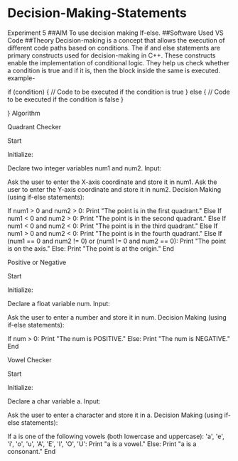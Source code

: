 # Decision-Making-Statements
Experiment 5
##AIM
To use decision making If-else.
##Software Used
VS Code
##Theory
Decision-making is a concept that allows the execution of different code paths based on conditions. The if and else statements are primary constructs used for decision-making in C++. These constructs enable the implementation of conditional logic. They help us check whether a condition is true and if it is, then the block inside the same is executed.
example-

if (condition) {
    // Code to be executed if the condition is true
} else {
    // Code to be executed if the condition is false
}

}
Algorithm

Quadrant Checker

Start

Initialize:

Declare two integer variables num1 and num2.
Input:

Ask the user to enter the X-axis coordinate and store it in num1.
Ask the user to enter the Y-axis coordinate and store it in num2.
Decision Making (using if-else statements):

If num1 > 0 and num2 > 0:
Print "The point is in the first quadrant."
Else If num1 < 0 and num2 > 0:
Print "The point is in the second quadrant."
Else If num1 < 0 and num2 < 0:
Print "The point is in the third quadrant."
Else If num1 > 0 and num2 < 0:
Print "The point is in the fourth quadrant."
Else If (num1 == 0 and num2 != 0) or (num1 != 0 and num2 == 0):
Print "The point is on the axis."
Else:
Print "The point is at the origin."
End

Positive or Negative

Start

Initialize:

Declare a float variable num.
Input:

Ask the user to enter a number and store it in num.
Decision Making (using if-else statements):

If num > 0:
Print "The num is POSITIVE."
Else:
Print "The num is NEGATIVE."
End

Vowel Checker

Start

Initialize:

Declare a char variable a.
Input:

Ask the user to enter a character and store it in a.
Decision Making (using if-else statements):

If a is one of the following vowels (both lowercase and uppercase):
'a', 'e', 'i', 'o', 'u', 'A', 'E', 'I', 'O', 'U':
Print "a is a vowel."
Else:
Print "a is a consonant."
End
